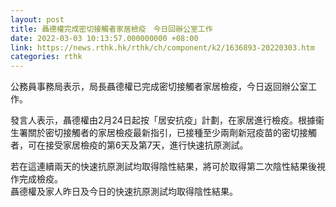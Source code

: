 ```yaml
---
layout: post
title: 聶德權完成密切接觸者家居檢疫　今日回辦公室工作
date: 2022-03-03 10:13:57.000000000 +08:00
link: https://news.rthk.hk/rthk/ch/component/k2/1636893-20220303.htm
categories: rthk
---
```


公務員事務局表示，局長聶德權已完成密切接觸者家居檢疫，今日返回辦公室工作。 

發言人表示，聶德權由2月24日起按「居安抗疫」計劃，在家居進行檢疫。根據衞生署關於密切接觸者的家居檢疫最新指引，已接種至少兩劑新冠疫苗的密切接觸者，可在接受家居檢疫的第6天及第7天，進行快速抗原測試。

若在這連續兩天的快速抗原測試均取得陰性結果，將可於取得第二次陰性結果後視作完成檢疫。 
　　  
聶德權及家人昨日及今日的快速抗原測試均取得陰性結果。
